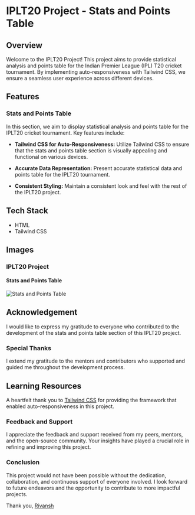# IPLT20 Project - Stats and Points Table

## Overview

Welcome to the IPLT20 Project! This project aims to provide statistical analysis and points table for the Indian Premier League (IPL) T20 cricket tournament. By implementing auto-responsiveness with Tailwind CSS, we ensure a seamless user experience across different devices.

## Features

### Stats and Points Table

In this section, we aim to display statistical analysis and points table for the IPLT20 cricket tournament. Key features include:

- **Tailwind CSS for Auto-Responsiveness:** Utilize Tailwind CSS to ensure that the stats and points table section is visually appealing and functional on various devices.

- **Accurate Data Representation:** Present accurate statistical data and points table for the IPLT20 tournament.

- **Consistent Styling:** Maintain a consistent look and feel with the rest of the IPLT20 project.

## Tech Stack

- HTML
- Tailwind CSS

## Images

### IPLT20 Project

#### Stats and Points Table

![Stats and Points Table]([link_to_image](https://rsbleedblue.github.io/IPL-GEEKATHON/rivansh/stats/index.html#points-table))

## Acknowledgement

I would like to express my gratitude to everyone who contributed to the development of the stats and points table section of this IPLT20 project.


### Special Thanks

I extend my gratitude to the mentors and contributors who supported and guided me throughout the development process.

## Learning Resources

A heartfelt thank you to [Tailwind CSS](https://tailwindcss.com/) for providing the framework that enabled auto-responsiveness in this project.

### Feedback and Support

I appreciate the feedback and support received from my peers, mentors, and the open-source community. Your insights have played a crucial role in refining and improving this project.

### Conclusion

This project would not have been possible without the dedication, collaboration, and continuous support of everyone involved. I look forward to future endeavors and the opportunity to contribute to more impactful projects.

Thank you, [Rivansh](mailto:rivansh63@gmail.com)
